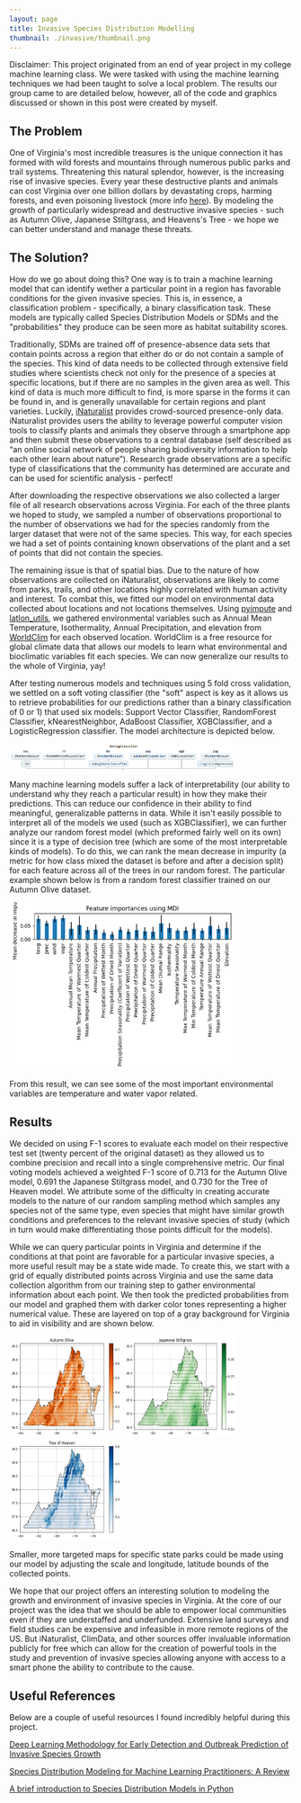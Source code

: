 ```yaml
---
layout: page
title: Invasive Species Distribution Modelling
thumbnail: ./invasive/thumbnail.png
---
```


Disclaimer: This project originated from an end of year project in my college machine learning class. We were tasked with using the machine learning techniques we had been taught to solve a local problem. The results our group came to are detailed below, however, all of the code and graphics discussed or shown in this post were created by myself.  

## The Problem

One of Virginia's most incredible treasures is the unique connection it has formed with wild forests and mountains through numerous public parks and trail systems. Threatening this natural splendor, however, is the increasing rise of invasive species. Every year these destructive plants and animals can cost Virginia over one billion dollars by devastating crops, harming forests, and even poisoning livestock (more info [here](https://www.dcr.virginia.gov/insights/how-invasive-species-have-reshaped-virginias-land)). By modeling the growth of particularly widespread and destructive invasive species - such as Autumn Olive, Japanese Stiltgrass, and  Heavens's Tree - we hope we can better understand and manage these threats. 


## The Solution?

How do we go about doing this? One way is to train a machine learning model that can identify wether a particular point in a region has favorable conditions for the given invasive species. This is, in essence, a classification problem - specifically, a binary classification task. These models are typically called Species Distribution Models or SDMs and the "probabilities" they produce can be seen more as habitat suitability scores. 
  

Traditionally, SDMs are trained off of presence-absence data sets that contain points across a region that either do or do not contain a sample of the species. This kind of data needs to be collected through extensive field studies where scientists check not only for the presence of a species at specific locations, but if there are no samples in the given area as well. This kind of data is much more difficult to find, is more sparse in the forms it can be found in, and is generally unavailable for certain regions and plant varieties. Luckily, [iNaturalist](https://www.inaturalist.org) provides crowd-sourced presence-only data. iNaturalist provides users the ability to leverage powerful computer vision tools to classify plants and animals they observe through a smartphone app and then submit these observations to a central database (self described as “an online social network of people sharing biodiversity information to help each other learn about nature”). Research grade observations are a specific type of classifications that the community has determined are accurate and can be used for scientific analysis - perfect! 

After downloading the respective observations we also collected a larger file of all research observations across Virginia. For each of the three plants we hoped to study, we sampled a number of observations proportional to the number of observations we had for the species randomly from the larger dataset that were not of the same species. This way, for each species we had a set of points containing known observations of the plant and a set of points that did not contain the species. 

The remaining issue is that of spatial bias. Due to the nature of how observations are collected on iNaturalist, observations are likely to come from parks, trails, and other locations highly correlated with human activity and interest. To combat this, we fitted our model on environmental data collected about locations and not locations themselves. Using [pyimpute](https://github.com/perrygeo/pyimpute) and [latlon_utils](https://github.com/Chilipp/latlon-utils), we gathered environmental variables such as Annual Mean Temperature, Isothermality, Annual Precipitation, and elevation from [WorldClim](https://www.worldclim.org/) for each observed location. WorldClim is a free resource for global climate data that allows our models to learn what environmental and bioclimatic variables fit each species. We can now generalize our results to the whole of Virginia, yay!

After testing numerous models and techniques using 5 fold cross validation, we settled on a soft voting classifier (the "soft" aspect is key as it allows us to retrieve probabilities for our predictions rather than a binary classification of 0 or 1) that used six models: Support Vector Classifier, RandomForest Classifier, kNearestNeighbor, AdaBoost Classifier, XGBClassifier, and a LogisticRegression classifier. The model architecture is depicted below.

<img src="./invasive/classifier.png" width=400>

Many machine learning models suffer a lack of interpretability (our ability to understand why they reach a particular result) in how they make their predictions. This can reduce our confidence in their ability to find meaningful, generalizable patterns in data. While it isn't easily possible to interpret all of the models we used (such as XGBClassifier), we can further analyze our random forest model (which preformed fairly well on its own) since it is a type of decision tree (which are some of the most interpretable kinds of models). To do this, we can rank the mean decrease in impurity (a metric for how class mixed the dataset is before and after a decision split) for each feature across all of the trees in our random forest. The particular example shown below is from a random forest classifier trained on our Autumn Olive dataset.

<img src="./invasive/featureimportance.png" width=400>

From this result, we can see some of the most important environmental variables are temperature and water vapor related.

## Results

We decided on using F-1 scores to evaluate each model on their respective test set (twenty percent of the original
dataset) as they allowed us to combine precision and recall into a single comprehensive metric. Our final voting models
achieved a weighted F-1 score of 0.713 for the Autumn Olive model, 0.691 the Japanese Stiltgrass model, and 0.730
for the Tree of Heaven model. We attribute some of the difficulty in creating accurate models to the nature of our
random sampling method which samples any species not of the same type, even species that might have similar growth
conditions and preferences to the relevant invasive species of study (which in turn would make differentiating those
points difficult for the models).


While we can query particular points in Virginia and determine if the conditions at that point are favorable for a particular invasive species, a more useful result may be a state wide made. To create this, we start with a grid of equally distributed points across Virginia and use the same data collection algorithm from our training step to gather environmental information about each point. We then took the predicted probabilities from our model and graphed them with darker color tones representing a higher numerical value. These are layered on top of a gray background for Virginia to aid in visibility and are shown below. 

<img src="./invasive/autumnmap.png" width=200 height=180> <img src="./invasive/stiltgrassmap.png" width=200 height=180> <img src="./invasive/treemap.png" width=200 height=180>


Smaller, more targeted maps for specific state parks could be made using our model by adjusting the scale and longitude, latitude bounds of the collected points. 

We hope that our project offers an interesting solution to modeling the growth and environment of invasive species in Virginia. At the core of our project was the idea that we should be able to empower local communities even if they are understaffed and underfunded. Extensive land surveys and field studies can be expensive and infeasible in more remote regions of the US. But iNaturalist, ClimData, and other sources offer invaluable information publicly for free which can allow for the creation of powerful tools in the study and prevention of invasive species allowing anyone with access to a smart phone the ability to contribute to the cause.  


## Useful References

Below are a couple of useful resources I found incredibly helpful during this project. 

[Deep Learning Methodology for Early Detection and Outbreak Prediction of Invasive Species Growth](https://openaccess.thecvf.com/content/WACV2023/papers/Elias_Deep_Learning_Methodology_for_Early_Detection_and_Outbreak_Prediction_of_WACV_2023_paper.pdf)

[Species Distribution Modeling for Machine Learning Practitioners: A Review](https://dl.acm.org/doi/fullHtml/10.1145/3460112.3471966)

[A brief introduction to Species Distribution Models in Python](https://daniel-furman.github.io/Python-species-distribution-modeling/)